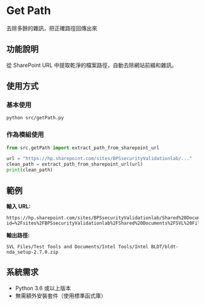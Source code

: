 # Get Path 
去除多餘的雜訊，把正確路徑回傳出來

## 功能說明
從 SharePoint URL 中提取乾淨的檔案路徑，自動去除網站前綴和雜訊。

## 使用方式

### 基本使用
```bash
python src/getPath.py
```

### 作為模組使用
```python
from src.getPath import extract_path_from_sharepoint_url

url = "https://hp.sharepoint.com/sites/BPSsecurityValidationlab/..."
clean_path = extract_path_from_sharepoint_url(url)
print(clean_path)
```

## 範例

**輸入 URL:**
```
https://hp.sharepoint.com/sites/BPSsecurityValidationlab/Shared%20Documents/Forms/AllItems.aspx?id=%2Fsites%2FBPSsecurityValidationlab%2FShared%20Documents%2FSVL%20Files%2FTest%20Tools%20and%20Documents%2FIntel%20Tools%2FIntel%20BLDT%2Fbldt%2Dnda%5Fsetup%2D2%2E7%2E0%2Ezip
```

**輸出路徑:**
```
SVL Files/Test Tools and Documents/Intel Tools/Intel BLDT/bldt-nda_setup-2.7.0.zip
```

## 系統需求
- Python 3.6 或以上版本
- 無需額外安裝套件（使用標準函式庫）